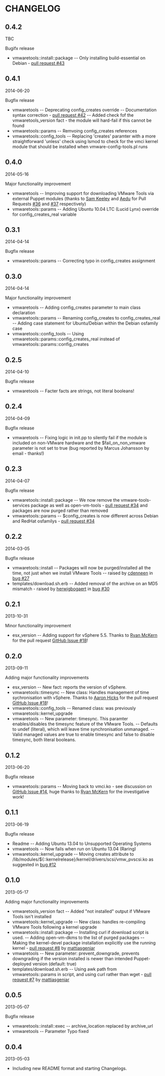 CHANGELOG
=========

0.4.2
-----

TBC

Bugifx release

* vmwaretools::install::package -- Only installing build-essential on Debian - [pull request #43](https://github.com/craigwatson/puppet-vmwaretools/pull/43)

0.4.1
-----

2014-06-20

Bugfix release

* vmwaretools                -- Deprecating config_creates override
                             -- Documentation syntax correction - [pull request #42](https://github.com/craigwatson/puppet-vmwaretools/pull/42)
                             -- Added check fof the vmwaretools_version fact - the module will hard-fail if this cannot be found
* vmwaretools::params        -- Remvoing config_creates references
* vmwaretools::config_tools  -- Replacing 'creates' paramter with a more straightforward 'unless' check using lsmod to check for the vmci kernel module that should be installed when vmware-config-tools.pl runs

0.4.0
-----

2014-05-16

Major functionality improvement

* vmwaretools         -- Improving support for downloading VMware Tools via external Puppet modules (thanks to [Sam Keeley](https://github.com/keeleysam) and [Aedu](https://github.com/Aedu) for Pull Requests [#36](https://github.com/craigwatson/puppet-vmwaretools/pull/36) and [#37](https://github.com/craigwatson/puppet-vmwaretools/pull/37) respectively)
* vmwaretools::params -- Adding Ubuntu 10.04 LTC (Lucid Lynx) override for config_creates_real variable

0.3.1
-----

2014-04-14

Bugfix release

* vmwaretools::params -- Correcting typo in config_creates assignment

0.3.0
-----

2014-04-14

Major functionality improvement

  * vmwaretools               -- Adding config_creates parameter to main class declaration
  * vmwaretools::params       -- Renaming config_creates to config_creates_real
                              -- Adding case statement for Ubuntu/Debian within the Debian osfamily case
  * vmwaretools::config_tools -- Using vmwaretools::params::config_creates_real instead of vmwaretools::params::config_creates

0.2.5
-----

2014-04-10

Bugfix release

  * vmwaretools -- Facter facts are strings, not literal booleans!

0.2.4
-----

2014-04-09

Bugfix release

  * vmwaretools -- Fixing logic in init.pp to silently fail if the module is included on non-VMware hardware and the $fail_on_non_vmware parameter is not set to true (bug reported by Marcus Johansson by email - thanks!)

0.2.3
-----

2014-04-07

Bugfix release

  * vmwaretools::install::package -- We now remove the vmware-tools-services package as well as open-vm-tools - [pull request #34](https://github.com/craigwatson/puppet-vmwaretools/pull/34) and packages are now purged rather than removed
  * vmwaretools::params           -- $config_creates is now different across Debian and RedHat osfamilys - [pull request #34](https://github.com/craigwatson/puppet-vmwaretools/pull/34)


0.2.2
-----

2014-03-05

Bugfix release

  * vmwaretools::install      -- Packages will now be purged/installed all the time, not just when we install VMware Tools -- raised by [cdenneen](https://github.com/cdenneen) in [bug #27](https://github.com/craigwatson/puppet-vmwaretools/issues/27)
  * templates/download.sh.erb -- Added removal of the archive on an MD5 mismatch - raised by [herwigbogaert](https://github.com/herwigbogaert) in [bug #30](https://github.com/craigwatson/puppet-vmwaretools/issues/30)


0.2.1
-----

2013-10-31

Minor functionality improvement

  * esx_version -- Adding support for vSphere 5.5. Thanks to [Ryan McKern](https://github.com/mckern) for the pull request [GitHub Issue #18](https://github.com/craigwatson/puppet-vmwaretools/pull/22)!

0.2.0
-----

2013-09-11

Adding major functionality improvements

  * esx_version               -- New fact: reports the version of vSphere.
  * vmwaretools::timesync     -- New class: Handles management of time sychronisation with vSphere. Thanks to [Aaron Hicks](https://github.com/Aethylred) for the pull request [GitHub Issue #18](https://github.com/craigwatson/puppet-vmwaretools/pull/18)!
  * vmwaretools::config_tools -- Renamed class: was previously vmwaretools::kernel_upgrade
  * vmwaretools               -- New parameter: timesync. This paramter enables/disables the timesync feature of the VMware Tools.
                              -- Defaults to undef (literal), which will leave time synchronisation unmanaged.
                              -- Valid managed values are true to enable timesync and false to disable timesync, both literal booleans.

0.1.2
-----

2013-06-20

Bugfix release

  * vmwaretools::params -- Moving back to vmci.ko - see discussion on [GitHub Issue #14](https://github.com/craigwatson/puppet-vmwaretools/pull/14), huge thanks to [Ryan McKern](https://github.com/mckern) for the investigative work!

0.1.1
-----

2013-06-19

Bugfix release

  * Readme                      -- Adding Ubuntu 13.04 to Unsupported Operating Systems
  * vmwaretools                 -- Now fails when run on Ubuntu 13.04 (Raring)
  * vmwaretools::kernel_upgrade -- Moving creates attribute to /lib/modules/${::kernelrelease}/kernel/drivers/scsi/vmw_pvscsi.ko as suggested in [bug #12](https://github.com/craigwatson/puppet-vmwaretools/issues/12)

0.1.0
-----

2013-05-17

Adding major functionality improvements

  * vmwaretools_version fact      -- Added "not installed" output if VMware Tools isn't installed
  * vmwaretools::kernel_upgrade   -- New class: handles re-compiling VMware Tools following a kernel upgrade
  * vmwaretools::install::package -- Installing curl if download script is used.
                                  -- Adding open-vm-dkms to the list of purged packages
                                  -- Making the kernel-devel package installation explicitly use the running kernel - [pull request #8](https://github.com/craigwatson/puppet-vmwaretools/pull/8) by [mattiasgeniar](https://github.com/mattiasgeniar)
  * vmwaretools                   -- New parameter: prevent_downgrade, prevents downgrading if the version installed is newer than intended Puppet-deployed version (default: true)
  * templates/download.sh.erb     -- Using awk path from vmwaretools::params in script, and using curl rather than wget - [pull request #7](https://github.com/craigwatson/puppet-vmwaretools/pull/7) by [mattiasgeniar](https://github.com/mattiasgeniar)

0.0.5
-----

2013-05-07

Bugfix release

  * vmwaretools::install::exec -- archive_location replaced by archive_url
  * vmwaretools                -- Parameter Typo fixed

0.0.4
-----

2013-05-03

  * Including new README format and starting Changelogs.
